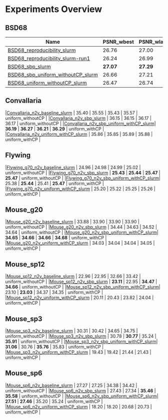 # Experiments Overview

## BSD68
| Name | PSNR_wbest | PSNR_wlast | bestPSNR_wbest | bestPSNR_wlast | Replacement |
|------|------------|------------|----------------|----------------|-------------|
|[BSD68_reproducibility_slurm](./experiments/BSD68_reproducibility_slurm)            |   26.76   |   27.00   | 26.86 | 27.00 | uniform_withCP |
|[BSD68_reproducibility_slurm-run1](./experiments/BSD68_reproducibility_slurm-run1)  |   26.24   |   26.99   | 26.57 | 26.99 | uniform_withCP | 
|[BSD68_sbp_slurm](./experiments/BSD68_sbp_slurm)                                    | __27.07__ | __27.29__ | __27.19__ | __27.30__ | uniform_withCP |
|[BSD68_sbp_uniform_withoutCP_slurm](./experiments/BSD68_sbp_uniform_withoutCP_slurm)|   26.66   |   27.21   | 26.91 | 27.22 | uniform_withoutCP |
|[BSD68_uniform_withoutCP_slurm](./experiments/BSD68_uniform_withoutCP_slurm)        |   26.47   |   26.74   | 26.62 | 26.74 | uniform_withoutCP |


## Convallaria 
|[Convallaria_n2v_baseline_slurm](./experiments/Convallaria_n2v_baseline_slurm)                    | 35.40 | 35.55 | 35.43 | 35.57 | uniform_withoutCP |
|[Convallaria_n2v_sbp_slurm](./experiments/Convallaria_n2v_sbp_slurm)                              | 36.15 | 36.15 | 36.17 | 36.17 | uniform_withoutCP |
|[Convallaria_n2v_sbp_uniform_withCP_slurm](./experiments/Convallaria_n2v_sbp_uniform_withCP_slurm)| __36.19__ | __36.27__ | __36.21__ | __36.29__ | uniform_withCP |
|[Convallaria_n2v_uniform_withCP_slurm](./experiments/Convallaria_n2v_uniform_withCP_slurm)        | 35.86 | 35.85 | 35.89 | 35.88 | uniform_withCP |


## Flywing
|[Flywing_g70_n2v_baseline_slurm](./experiments/Flywing_g70_n2v_baseline_slurm)                    | 24.96 | 24.98 | 24.99 | 25.02 | uniform_withoutCP |
|[Flywing_g70_n2v_sbp_slurm](./experiments/Flywing_g70_n2v_sbp_slurm)                              | __25.43__ | __25.44__ | __25.47__ | __25.47__ | uniform_withoutCP |
|[Flywing_g70_n2v_sbp_uniform_withCP_slurm](./experiments/Flywing_g70_n2v_sbp_uniform_withCP_slurm)| 25.38 | __25.44__ | 25.41 | __25.47__ | uniform_withCP |
|[Flywing_g70_n2v_uniform_withCP_slurm](./experiments/Flywing_g70_n2v_uniform_withCP_slurm)        | 25.20 | 25.22 | 25.25 | 25.26 | uniform_withCP |


## Mouse_g20
|[Mouse_g20_n2v_baseline_slurm](./experiments/Mouse_g20_n2v_baseline_slurm)                    | 33.88 | 33.90 | 33.90 | 33.90 | uniform_withoutCP |
|[Mouse_g20_n2v_sbp_slurm](./experiments/Mouse_g20_n2v_sbp_slurm)                              | 34.44 | 34.63 | 34.52 | 34.64 | uniform_withoutCP |
|[Mouse_g20_n2v_sbp_uniform_withCP_slurm](./experiments/Mouse_g20_n2v_sbp_uniform_withCP_slurm)| __34.65__ | __34.66__ | __34.66__ | __34.68__ | uniform_withCP |
|[Mouse_g20_n2v_uniform_withCP_slurm](./experiments/Mouse_g20_n2v_uniform_withCP_slurm)        | 34.03 | 34.04 | 34.04 | 34.05 | uniform_withCP |


## Mouse_sp12
|[Mouse_sp12_n2v_baseline_slurm](./experiments/Mouse_sp12_n2v_baseline_slurm)                    | 22.96 | 22.95 | 32.66 | 33.42 | uniform_withoutCP |
|[Mouse_sp12_n2v_sbp_slurm](./experiments/Mouse_sp12_n2v_sbp_slurm)                              | __23.11__ | 22.95 | __34.47__ | __34.66__ | uniform_withoutCP |
|[Mouse_sp12_n2v_sbp_uniform_withCP_slurm](./experiments/Mouse_sp12_n2v_sbp_uniform_withCP_slurm)| 23.10 | __23.03__ | 34.37 | 34.35 | uniform_withCP |
|[Mouse_sp12_n2v_uniform_withCP_slurm](./experiments/Mouse_sp12_n2v_uniform_withCP_slurm)        | 20.11 | 20.43 | 23.82 | 24.04 | uniform_withCP |


## Mouse_sp3
|[Mouse_sp3_n2v_baseline_slurm](./experiments/Mouse_sp3_n2v_baseline_slurm)                    | 30.31 | 30.42 | 34.65 | 34.75 | uniform_withoutCP |
|[Mouse_sp3_n2v_sbp_slurm](./experiments/Mouse_sp3_n2v_sbp_slurm)                              | 30.78 | __30.77__ | 35.24 | __35.91__ | uniform_withoutCP |
|[Mouse_sp3_n2v_sbp_uniform_withCP_slurm](./experiments/Mouse_sp3_n2v_sbp_uniform_withCP_slurm)| __31.06__ | 30.76 | __35.76__ | 35.83 | uniform_withCP |
|[Mouse_sp3_n2v_uniform_withCP_slurm](./experiments/Mouse_sp3_n2v_uniform_withCP_slurm)        | 19.43 | 19.42 | 21.44 | 21.43 | uniform_withCP |

## Mouse_sp6
|[Mouse_sp6_n2v_baseline_slurm](./experiments/Mouse_sp6_n2v_baseline_slurm)                    | 27.27 | 27.25 | 34.38 | 34.42 | uniform_withoutCP |
|[Mouse_sp6_n2v_sbp_slurm](./experiments/Mouse_sp6_n2v_sbp_slurm)                              | 27.43 | 27.34 | __35.46__ | __35.58__ | uniform_withoutCP |
|[Mouse_sp6_n2v_sbp_uniform_withCP_slurm](./experiments/Mouse_sp6_n2v_sbp_uniform_withCP_slurm)| __27.51__ | __27.46__ | 35.20 | 35.24 | uniform_withCP |
|[Mouse_sp6_n2v_uniform_withCP_slurm](./experiments/Mouse_sp6_n2v_uniform_withCP_slurm)        | 18.20 | 18.20 | 20.68 | 20.73 | uniform_withCP |
